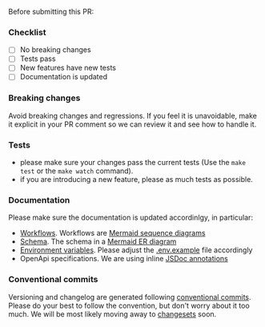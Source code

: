 Before submitting this PR:

### Checklist

- [ ] No breaking changes
- [ ] Tests pass
- [ ] New features have new tests
- [ ] Documentation is updated

### Breaking changes

Avoid breaking changes and regressions. If you feel it is unavoidable, make it explicit in your PR comment so we can review it and see how to handle it.

### Tests

- please make sure your changes pass the current tests (Use the `make test` or the `make watch` command).
- if you are introducing a new feature, please as much tests as possible.

### Documentation

Please make sure the documentation is updated accordinlgy, in particular:

- [Workflows](https://github.com/nhost/hasura-auth/tree/main/docs/workflows). Workflows are [Mermaid sequence diagrams](https://mermaid-js.github.io/mermaid/#/sequenceDiagram)
- [Schema](https://github.com/nhost/hasura-auth/blob/main/docs/schema.md). The schema in a [Mermaid ER diagram](https://mermaid-js.github.io/mermaid/#/entityRelationshipDiagram)
- [Environment variables](https://github.com/nhost/hasura-auth/blob/main/docs/environment-variables.md). Please adjust the [.env.example](https://github.com/nhost/hasura-auth/blob/main/.env.example) file accordingly
- OpenApi specifications. We are using inline [JSDoc annotations](https://www.npmjs.com/package/express-jsdoc-swagger)

### Conventional commits

Versioning and changelog are generated following [conventional commits](https://www.conventionalcommits.org/en/v1.0.0/). Please do your best to follow the convention, but don't worry about it too much. We will be most likely moving away to [changesets](https://github.com/changesets/changesets) soon.
